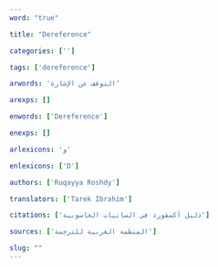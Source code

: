 ```yaml
---
word: "true"

title: "Dereference"

categories: ['']

tags: ['dereference']

arwords: 'التوقف عن اﻹشارة'

arexps: []

enwords: ['Dereference']

enexps: []

arlexicons: 'و'

enlexicons: ['D']

authors: ['Ruqayya Roshdy']

translators: ['Tarek Ibrahim']

citations: ['دليل أكسفورد في السانيات الحاسوبية']

sources: ['المنظمة العربية للترجمة']

slug: ""
---
```

